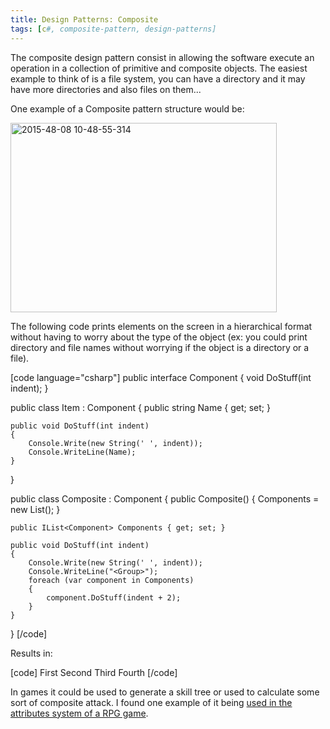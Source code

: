 ```yaml
---
title: Design Patterns: Composite
tags: [c#, composite-pattern, design-patterns]
---
```


The composite design pattern consist in allowing the software execute an operation in a collection of primitive and composite objects. The easiest example to think of is a file system, you can have a directory and it may have more directories and also files on them...
<!--more-->

One example of a Composite pattern structure would be:

<a href="https://brunolm.files.wordpress.com/2015/07/2015-48-08-10-48-55-314.png"><img src="https://brunolm.files.wordpress.com/2015/07/2015-48-08-10-48-55-314.png" alt="2015-48-08 10-48-55-314" width="426" height="303" class="alignnone size-full wp-image-440" /></a>

The following code prints elements on the screen in a hierarchical format without having to worry about the type of the object (ex: you could print directory and file names without worrying if the object is a directory or a file).

[code language="csharp"]
public interface Component
{
    void DoStuff(int indent);
}

public class Item : Component
{
    public string Name { get; set; }

    public void DoStuff(int indent)
    {
        Console.Write(new String(' ', indent));
        Console.WriteLine(Name);
    }
}

public class Composite : Component
{
    public Composite()
    {
        Components = new List<Component>();
    }

    public IList<Component> Components { get; set; }

    public void DoStuff(int indent)
    {
        Console.Write(new String(' ', indent));
        Console.WriteLine("<Group>");
        foreach (var component in Components)
        {
            component.DoStuff(indent + 2);
        }
    }
}
[/code]

Results in:

[code]
<Group>
  First
  Second
  <Group>
    Third
    <Group>
      Fourth
[/code]

In games it could be used to generate a skill tree or used to calculate some sort of composite attack. I found one example of it being <a href="http://gamedevelopment.tutsplus.com/tutorials/using-the-composite-design-pattern-for-an-rpg-attributes-system--gamedev-243" target="_blank">used in the attributes system of a RPG game</a>.

